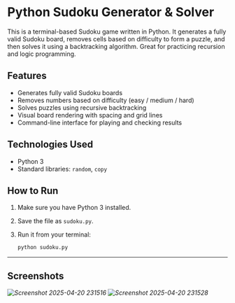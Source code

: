 #  Python Sudoku Generator & Solver

This is a terminal-based Sudoku game written in Python. It generates a fully valid Sudoku board, removes cells based on difficulty to form a puzzle, and then solves it using a backtracking algorithm. Great for practicing recursion and logic programming.

##  Features

-  Generates fully valid Sudoku boards
-  Removes numbers based on difficulty (easy / medium / hard)
-  Solves puzzles using recursive backtracking
-  Visual board rendering with spacing and grid lines
-  Command-line interface for playing and checking results

##  Technologies Used

- Python 3
- Standard libraries: `random`, `copy`

##  How to Run

1. Make sure you have Python 3 installed.

2. Save the file as `sudoku.py`.

3. Run it from your terminal:
   ```bash
   python sudoku.py

  ---

   ##  Screenshots

*![Screenshot 2025-04-20 231516](https://github.com/user-attachments/assets/35c8efe3-36da-4339-ac10-53e962a1e782) ![Screenshot 2025-04-20 231528](https://github.com/user-attachments/assets/ad927eaf-445f-4645-a7c2-4e1c67dd47ea)*
